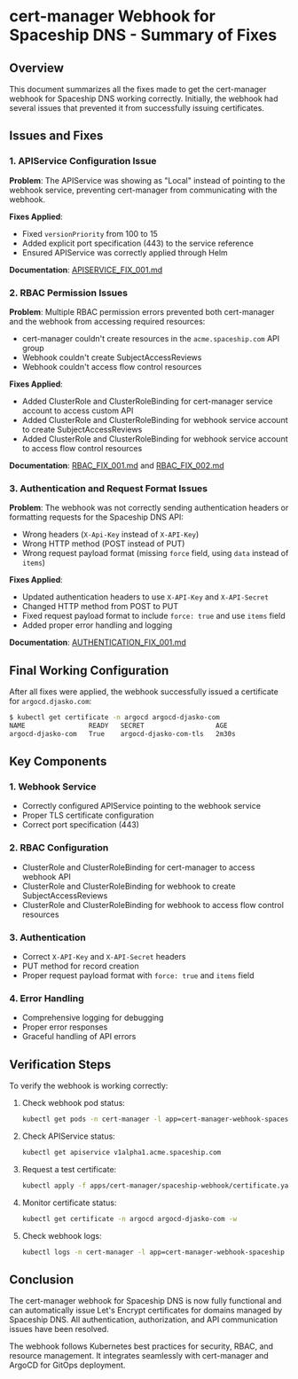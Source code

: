 # cert-manager Webhook for Spaceship DNS - Summary of Fixes

## Overview

This document summarizes all the fixes made to get the cert-manager webhook for Spaceship DNS working correctly. Initially, the webhook had several issues that prevented it from successfully issuing certificates.

## Issues and Fixes

### 1. APIService Configuration Issue
**Problem**: The APIService was showing as "Local" instead of pointing to the webhook service, preventing cert-manager from communicating with the webhook.

**Fixes Applied**:
- Fixed `versionPriority` from 100 to 15
- Added explicit port specification (443) to the service reference
- Ensured APIService was correctly applied through Helm

**Documentation**: [APISERVICE_FIX_001.md](APISERVICE_FIX_001.md)

### 2. RBAC Permission Issues
**Problem**: Multiple RBAC permission errors prevented both cert-manager and the webhook from accessing required resources:
- cert-manager couldn't create resources in the `acme.spaceship.com` API group
- Webhook couldn't create SubjectAccessReviews
- Webhook couldn't access flow control resources

**Fixes Applied**:
- Added ClusterRole and ClusterRoleBinding for cert-manager service account to access custom API
- Added ClusterRole and ClusterRoleBinding for webhook service account to create SubjectAccessReviews
- Added ClusterRole and ClusterRoleBinding for webhook service account to access flow control resources

**Documentation**: [RBAC_FIX_001.md](RBAC_FIX_001.md) and [RBAC_FIX_002.md](RBAC_FIX_002.md)

### 3. Authentication and Request Format Issues
**Problem**: The webhook was not correctly sending authentication headers or formatting requests for the Spaceship DNS API:
- Wrong headers (`X-Api-Key` instead of `X-API-Key`)
- Wrong HTTP method (POST instead of PUT)
- Wrong request payload format (missing `force` field, using `data` instead of `items`)

**Fixes Applied**:
- Updated authentication headers to use `X-API-Key` and `X-API-Secret`
- Changed HTTP method from POST to PUT
- Fixed request payload format to include `force: true` and use `items` field
- Added proper error handling and logging

**Documentation**: [AUTHENTICATION_FIX_001.md](AUTHENTICATION_FIX_001.md)

## Final Working Configuration

After all fixes were applied, the webhook successfully issued a certificate for `argocd.djasko.com`:

```bash
$ kubectl get certificate -n argocd argocd-djasko-com
NAME                READY   SECRET                  AGE
argocd-djasko-com   True    argocd-djasko-com-tls   2m30s
```

## Key Components

### 1. Webhook Service
- Correctly configured APIService pointing to the webhook service
- Proper TLS certificate configuration
- Correct port specification (443)

### 2. RBAC Configuration
- ClusterRole and ClusterRoleBinding for cert-manager to access webhook API
- ClusterRole and ClusterRoleBinding for webhook to create SubjectAccessReviews
- ClusterRole and ClusterRoleBinding for webhook to access flow control resources

### 3. Authentication
- Correct `X-API-Key` and `X-API-Secret` headers
- PUT method for record creation
- Proper request payload format with `force: true` and `items` field

### 4. Error Handling
- Comprehensive logging for debugging
- Proper error responses
- Graceful handling of API errors

## Verification Steps

To verify the webhook is working correctly:

1. Check webhook pod status:
   ```bash
   kubectl get pods -n cert-manager -l app=cert-manager-webhook-spaceship
   ```

2. Check APIService status:
   ```bash
   kubectl get apiservice v1alpha1.acme.spaceship.com
   ```

3. Request a test certificate:
   ```bash
   kubectl apply -f apps/cert-manager/spaceship-webhook/certificate.yaml
   ```

4. Monitor certificate status:
   ```bash
   kubectl get certificate -n argocd argocd-djasko-com -w
   ```

5. Check webhook logs:
   ```bash
   kubectl logs -n cert-manager -l app=cert-manager-webhook-spaceship
   ```

## Conclusion

The cert-manager webhook for Spaceship DNS is now fully functional and can automatically issue Let's Encrypt certificates for domains managed by Spaceship DNS. All authentication, authorization, and API communication issues have been resolved.

The webhook follows Kubernetes best practices for security, RBAC, and resource management. It integrates seamlessly with cert-manager and ArgoCD for GitOps deployment.